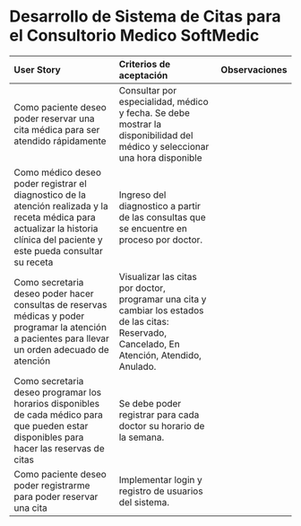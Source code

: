 # **Desarrollo de Sistema de Citas para el Consultorio Medico SoftMedic** #

| **User Story** | **Criterios de aceptación** | **Observaciones** |
|:---------------|:----------------------------|:------------------|
| Como paciente deseo poder reservar una cita médica para ser atendido rápidamente | Consultar por especialidad, médico y fecha. Se debe mostrar la disponibilidad del médico y seleccionar una hora disponible |                   |
| Como médico deseo poder registrar el diagnostico de la atención realizada y la receta médica para actualizar la historia clínica del paciente y este pueda consultar su receta | Ingreso del diagnostico a partir de las consultas que se encuentre en proceso por doctor. |                   |
| Como secretaria deseo poder hacer consultas de reservas médicas y poder programar la atención a pacientes para llevar un orden adecuado de atención | Visualizar las citas por doctor, programar una cita y cambiar los estados de las citas: Reservado, Cancelado, En Atención, Atendido, Anulado. |                   |
| Como secretaria deseo programar los horarios disponibles de cada médico para que pueden estar disponibles para hacer las reservas de citas | Se debe poder registrar para cada doctor su horario de la semana. |                   |
| Como paciente deseo poder registrarme para poder reservar una cita | Implementar login y registro de usuarios del sistema. |                   |